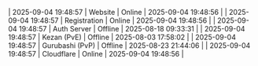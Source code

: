 | 2025-09-04 19:48:57 | Website | Online | 2025-09-04 19:48:56 |
| 2025-09-04 19:48:57 | Registration | Online | 2025-09-04 19:48:56 |
| 2025-09-04 19:48:57 | Auth Server | Offline | 2025-08-18 09:33:31 |
| 2025-09-04 19:48:57 | Kezan (PvE) | Offline | 2025-08-03 17:58:02 |
| 2025-09-04 19:48:57 | Gurubashi (PvP) | Offline | 2025-08-23 21:44:06 |
| 2025-09-04 19:48:57 | Cloudflare | Online | 2025-09-04 19:48:56 |
